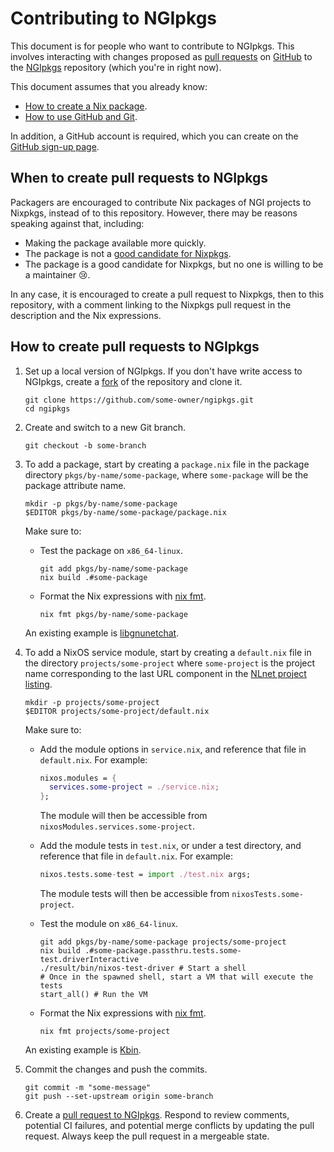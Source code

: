 # Contributing to NGIpkgs

This document is for people who want to contribute to NGIpkgs.
This involves interacting with changes proposed as [pull requests](https://docs.github.com/pull-requests) on [GitHub](https://github.com/) to the [NGIpkgs](https://github.com/ngi-nix/ngipkgs/) repository (which you're in right now).

This document assumes that you already know:

- [How to create a Nix package](https://nix.dev/tutorials/packaging-existing-software#).
- [How to use GitHub and Git](https://docs.github.com/en/get-started/quickstart/hello-world).

In addition, a GitHub account is required, which you can create on the [GitHub sign-up page](https://github.com/signup).

## When to create pull requests to NGIpkgs

Packagers are encouraged to contribute Nix packages of NGI projects to Nixpkgs, instead of to this repository.
However, there may be reasons speaking against that, including:

- Making the package available more quickly.
- The package is not a [good candidate for Nixpkgs](https://github.com/NixOS/nixpkgs/blob/master/pkgs/README.md#quick-start-to-adding-a-package).
- The package is a good candidate for Nixpkgs, but no one is willing to be a maintainer :cry:.

In any case, it is encouraged to create a pull request to Nixpkgs, then to this repository, with a comment linking to the Nixpkgs pull request in the description and the Nix expressions.


## How to create pull requests to NGIpkgs

1. Set up a local version of NGIpkgs.
   If you don't have write access to NGIpkgs, create a [fork](https://github.com/ngi-nix/ngipkgs/fork) of the repository and clone it.

   ```ShellSession
   git clone https://github.com/some-owner/ngipkgs.git
   cd ngipkgs
   ```

1. Create and switch to a new Git branch.

   ```ShellSession
   git checkout -b some-branch
   ```

1. To add a package, start by creating a `package.nix` file in the package directory `pkgs/by-name/some-package`, where `some-package` will be the package attribute name.

   ```ShellSession
   mkdir -p pkgs/by-name/some-package
   $EDITOR pkgs/by-name/some-package/package.nix
   ```

   Make sure to:

   - Test the package on `x86_64-linux`.

     ```ShellSession
     git add pkgs/by-name/some-package
     nix build .#some-package
     ```

   - Format the Nix expressions with [nix fmt](https://nixos.org/manual/nix/stable/command-ref/new-cli/nix3-fmt.html).

     ```ShellSession
     nix fmt pkgs/by-name/some-package
     ```

   An existing example is [libgnunetchat](https://github.com/ngi-nix/ngipkgs/blob/main/pkgs/by-name/libgnunetchat/package.nix).

1. To add a NixOS service module, start by creating a `default.nix` file in the directory `projects/some-project` where `some-project` is the project name corresponding to the last URL component in the [NLnet project listing](https://nlnet.nl/project/).

   ```shellSession
   mkdir -p projects/some-project
   $EDITOR projects/some-project/default.nix
   ```

   Make sure to:

   - Add the module options in `service.nix`, and reference that file in `default.nix`.
     For example:

     ```nix
     nixos.modules = {
       services.some-project = ./service.nix;
     };
     ```

     The module will then be accessible from `nixosModules.services.some-project`.

   - Add the module tests in `test.nix`, or under a test directory, and reference that file in `default.nix`.
     For example:

     ```nix
     nixos.tests.some-test = import ./test.nix args;
     ```

     The module tests will then be accessible from `nixosTests.some-project`.

   - Test the module on `x86_64-linux`.

     ```shellSession
     git add pkgs/by-name/some-package projects/some-project
     nix build .#some-package.passthru.tests.some-test.driverInteractive
     ./result/bin/nixos-test-driver # Start a shell
     # Once in the spawned shell, start a VM that will execute the tests
     start_all() # Run the VM
     ```

   - Format the Nix expressions with [nix fmt](https://nixos.org/manual/nix/stable/command-ref/new-cli/nix3-fmt.html).

     ```ShellSession
     nix fmt projects/some-project
     ```

   An existing example is [Kbin](https://github.com/ngi-nix/ngipkgs/tree/main/projects/Kbin).

1. Commit the changes and push the commits.

   ```ShellSession
   git commit -m "some-message"
   git push --set-upstream origin some-branch
   ```

1. Create a [pull request to NGIpkgs](https://github.com/ngi-nix/ngipkgs/pulls).
   Respond to review comments, potential CI failures, and potential merge conflicts by updating the pull request.
   Always keep the pull request in a mergeable state.

<!-- TODO: Add details about how to do more production-like deployments that require non-default config options. -->

<!-- TODO: How to import all of NGIpkgs as an input to an existing NixOS configuration, in order to deploy a service alongside other services on the same virtual or physical machine. -->
